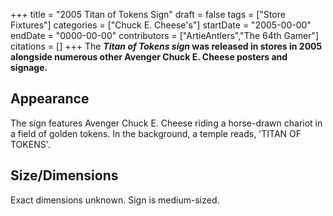 +++
title = "2005 Titan of Tokens Sign"
draft = false
tags = ["Store Fixtures"]
categories = ["Chuck E. Cheese's"]
startDate = "2005-00-00"
endDate = "0000-00-00"
contributors = ["ArtieAntlers","The 64th Gamer"]
citations = []
+++
The ***Titan of Tokens sign* was released in stores in 2005 alongside numerous other Avenger Chuck E. Cheese posters and signage.**

## Appearance

The sign features Avenger Chuck E. Cheese riding a horse-drawn chariot in a field of golden tokens. In the background, a temple reads, 'TITAN OF TOKENS'.

## Size/Dimensions

Exact dimensions unknown. Sign is medium-sized.
